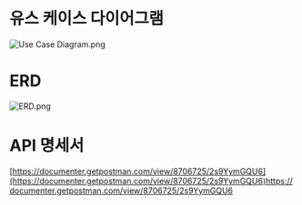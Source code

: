 # 유스 케이스 다이어그램
![Use Case Diagram.png](..%2FUse%20Case%20Diagram.png)
# ERD
![ERD.png](..%2FERD.png)
# API 명세서
[https://documenter.getpostman.com/view/8706725/2s9YymGQU6](https://documenter.getpostman.com/view/8706725/2s9YymGQU6)https://documenter.getpostman.com/view/8706725/2s9YymGQU6
